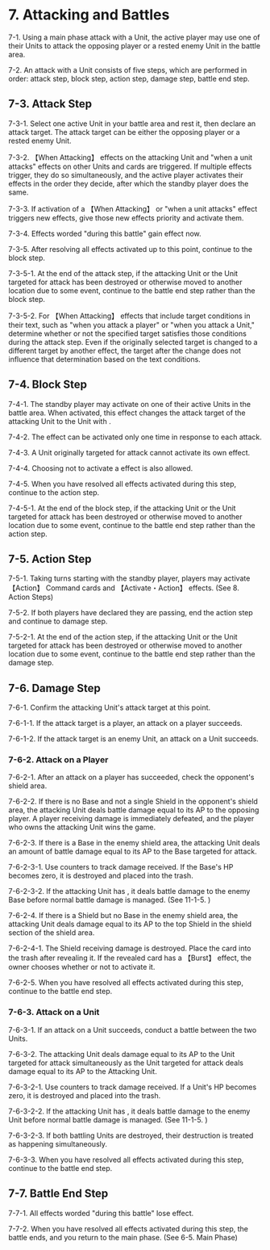 # 7. Attacking and Battles

7-1. Using a main phase attack with a Unit, the active player may use one of their Units to attack the opposing player or a rested enemy Unit in the battle area.

7-2. An attack with a Unit consists of five steps, which are performed in order: attack step, block step, action step, damage step, battle end step.

## 7-3. Attack Step

7-3-1. Select one active Unit in your battle area and rest it, then declare an attack target. The attack target can be either the opposing player or a rested enemy Unit.

7-3-2. 【When Attacking】 effects on the attacking Unit and "when a unit attacks" effects on other Units and cards are triggered. If multiple effects trigger, they do so simultaneously, and the active player activates their effects in the order they decide, after which the standby player does the same.

7-3-3. If activation of a 【When Attacking】 or "when a unit attacks" effect triggers new effects, give those new effects priority and activate them.

7-3-4. Effects worded "during this battle" gain effect now.

7-3-5. After resolving all effects activated up to this point, continue to the block step.

7-3-5-1. At the end of the attack step, if the attacking Unit or the Unit targeted for attack has been destroyed or otherwise moved to another location due to some event, continue to the battle end step rather than the block step.

7-3-5-2. For 【When Attacking】 effects that include target conditions in their text, such as "when you attack a player" or "when you attack a Unit," determine whether or not the specified target satisfies those conditions during the attack step. Even if the originally selected target is changed to a different target by another effect, the target after the change does not influence that determination based on the text conditions.

## 7-4. Block Step

7-4-1. The standby player may activate <Blocker> on one of their active Units in the battle area. When activated, this effect changes the attack target of the attacking Unit to the Unit with <Blocker>.

7-4-2. The <Blocker> effect can be activated only one time in response to each attack.

7-4-3. A Unit originally targeted for attack cannot activate its own <Blocker> effect.

7-4-4. Choosing not to activate a <Blocker> effect is also allowed.

7-4-5. When you have resolved all effects activated during this step, continue to the action step.

7-4-5-1. At the end of the block step, if the attacking Unit or the Unit targeted for attack has been destroyed or otherwise moved to another location due to some event, continue to the battle end step rather than the action step.

## 7-5. Action Step

7-5-1. Taking turns starting with the standby player, players may activate 【Action】 Command cards and 【Activate・Action】 effects. (See 8. Action Steps)

7-5-2. If both players have declared they are passing, end the action step and continue to damage step.

7-5-2-1. At the end of the action step, if the attacking Unit or the Unit targeted for attack has been destroyed or otherwise moved to another location due to some event, continue to the battle end step rather than the damage step.

## 7-6. Damage Step

7-6-1. Confirm the attacking Unit's attack target at this point.

7-6-1-1. If the attack target is a player, an attack on a player succeeds.

7-6-1-2. If the attack target is an enemy Unit, an attack on a Unit succeeds.

### 7-6-2. Attack on a Player

7-6-2-1. After an attack on a player has succeeded, check the opponent's shield area.

7-6-2-2. If there is no Base and not a single Shield in the opponent's shield area, the attacking Unit deals battle damage equal to its AP to the opposing player. A player receiving damage is immediately defeated, and the player who owns the attacking Unit wins the game.

7-6-2-3. If there is a Base in the enemy shield area, the attacking Unit deals an amount of battle damage equal to its AP to the Base targeted for attack.

7-6-2-3-1. Use counters to track damage received. If the Base's HP becomes zero, it is destroyed and placed into the trash.

7-6-2-3-2. If the attacking Unit has <First Strike>, it deals battle damage to the enemy Base before normal battle damage is managed. (See 11-1-5. <First Strike>)

7-6-2-4. If there is a Shield but no Base in the enemy shield area, the attacking Unit deals damage equal to its AP to the top Shield in the shield section of the shield area.

7-6-2-4-1. The Shield receiving damage is destroyed. Place the card into the trash after revealing it. If the revealed card has a 【Burst】 effect, the owner chooses whether or not to activate it.

7-6-2-5. When you have resolved all effects activated during this step, continue to the battle end step.

### 7-6-3. Attack on a Unit

7-6-3-1. If an attack on a Unit succeeds, conduct a battle between the two Units.

7-6-3-2. The attacking Unit deals damage equal to its AP to the Unit targeted for attack simultaneously as the Unit targeted for attack deals damage equal to its AP to the Attacking Unit.

7-6-3-2-1. Use counters to track damage received. If a Unit's HP becomes zero, it is destroyed and placed into the trash.

7-6-3-2-2. If the attacking Unit has <First Strike>, it deals battle damage to the enemy Unit before normal battle damage is managed. (See 11-1-5. <First Strike>)

7-6-3-2-3. If both battling Units are destroyed, their destruction is treated as happening simultaneously.

7-6-3-3. When you have resolved all effects activated during this step, continue to the battle end step.

## 7-7. Battle End Step

7-7-1. All effects worded "during this battle" lose effect.

7-7-2. When you have resolved all effects activated during this step, the battle ends, and you return to the main phase. (See 6-5. Main Phase)
